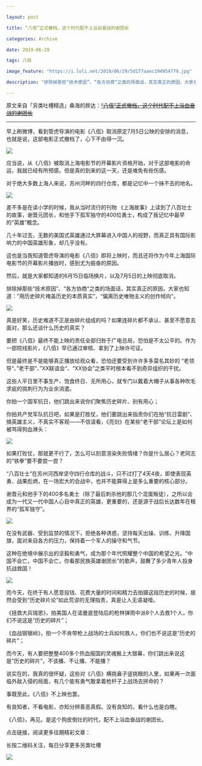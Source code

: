 ```yaml
---

layout: post

title: “八佰”正式撤档，这个时代配不上浴血奋战的谢团长

categories: Archive

date: 2019-06-29

tags: 八佰

image_feature: "https://i.loli.net/2019/06/29/5d177aaec194954779.jpg"

description: "排除掉那些“技术原因”、“各方协商“之类的场面话，其实真正的原因，大家也知道：”用历史碎片掩盖历史的本质真实“，“偏离历史唯物主义的创作倾向“。"

---
```


原文来自「另类吐槽精选」桑海的胖达：~~[“八佰”正式撤档，这个时代配不上浴血奋战的谢团长](https://archive.li/dRUT7#selection-21.1-24.0)~~

---

早上刷微博，看到管虎导演的电影《八佰》取消原定7月5日公映的安排的消息，也就是说，这部电影正式撤档了，心下不由得一沉。

![](https://i.loli.net/2019/06/29/5d177aaec194954779.jpg)

应当说，从《八佰》被取消上海电影节的开幕影片资格开始，对于这部电影的命运，我就已经有所预感。但是真的到来的这一天，还是难免有些伤感。

对于绝大多数上海人来说，苏州河畔的四行仓库，都是记忆中一个抹不去的地名。

![](https://i.loli.net/2019/06/29/5d177ab0ac35140926.jpg)

差不多是在读小学的时候，我从当时流行的刊物 《上海故事》上读到了八百壮士的故事，谢晋元团长，和他手下孤军独守的400位勇士，构成了我记忆中最早的“英雄”概念。

几十年过去，无数的美国式英雄通过大屏幕进入中国人的视野，而真正具有国际影响力的中国英雄形象，却几乎没有。

这也是当我知道管虎导演的电影《八佰》即将上映时，而且还将作为今年上海国际电影节的开幕影片播放时，感到尤为振奋的原因。

然后，就是大家都知道的6月15日临场换片，以及7月5日的上映彻底取消。

排除掉那些“技术原因”、“各方协商“之类的场面话，其实真正的原因，大家也知道：”用历史碎片掩盖历史的本质真实“，“偏离历史唯物主义的创作倾向“。

![](https://i.loli.net/2019/06/29/5d177ab273da379765.jpg)

真是好笑，历史难道不正是由碎片组成的吗？如果连碎片都不承认、甚至不愿意去面对，那么还谈什么历史的真实？

要把《八佰》最终不能上映的责任全部归咎于广电总局，恐怕是不太公平的。作为一部院线影片，《八佰》早已通过审核、拿到了上映许可证。

但是最终是不是能够真正播放给观众看，恐怕还要受到许许多多莫名其妙的 “老领导“、”老干部“、”XX联谊会“、“XX协会”之类平时根本看不到奇异组织的干扰。

这些人平日里不事生产、饱食终日、无所用心，就专门以戴着大帽子从事各种吹毛求疵的挑刺行为为业余消遣。

你拍一个国军抗日，他们跳出来说你们聚焦历史碎片、别有用心；

你拍共产党军队抗日吧，如果是打胜仗，他们要跳出来指责你们在拍“抗日雷剧”、搞英雄主义，不真实不客观——不信请看，《亮剑》在某些“老干部”论坛上是如何被骂得狗血淋头：

![](https://i.loli.net/2019/06/29/5d177ab4be27383973.jpg)

如果打败仗，那就更不行了，怎么可以刻意渲染失败情绪？你是什么居心？老同志的“铁拳”要不要尝一尝？

“八百壮士”在苏州河西岸坚守四行仓库的战斗，只不过打了4天4夜，即使表现英勇、战果彪炳，在一场宏大的会战中，也并不能算得上是多么重要的核心部分。

谢晋元和他手下的400多名勇士（除了最后刺杀他的那几个混蛋叛徒），之所以会成为一代又一代中国人心目中真正的英雄，更重要的，还是源于战后长达数年在租界的“孤军独守”。

![](https://i.loli.net/2019/06/29/5d177ab6e79d384840.jpg)

在没有武器、受到监禁的情况下，拒绝各种诱惑，坚持每天出操、训练、升降国旗，面对来自各方的压力，保持着一个军人的操守和气节。

这种在绝境中展示出的坚毅和勇气，成为那个年代照耀整个中国的希望之光。“中国不会亡，中国不会亡，你看那民族英雄谢团长”的歌声，鼓舞了多少青年人投身抗战救国！

![](https://i.loli.net/2019/06/29/5d177ab879cb124755.jpg)

而今天，在终于有人愿意投钱、花费大量的时间和精力去拍摄这段历史的时候，居然会受到“历史碎片论”如此荒谬的无理指责，真是让人无语凝噎。

《拯救大兵瑞恩》，拍美国人在诺曼底登陆后的枪林弹雨中派8个人去救1个人，你们不说这是“历史的碎片”；

《血战钢锯岭》，拍一个不肯带枪上战场的士兵如何救人，你们也不说这是“历史的碎片”；

而今天，有人要把整整400多个热血报国的灵魂搬上大银幕，你们跳出来说这是“历史的碎片”，不该播、不让播、不能播？

说实在的，我真的很怀疑，这些对《八佰》横挑鼻子竖挑眼的人里，如果再一次面临外敌入侵的局面，有几个能有勇气敢拿着枪杆子上战场去拼命的？

事既至此，《八佰》不上映也罢。

有良知者，不看电影，亦知分辨善恶真假。没有良知的，看什么也是白瞎。

《八佰》，再见。是这个狗皮倒灶的时代，配不上浴血奋战的谢团长。

点击链接，阅读更多往期精彩文章：

长按二维码关注，每日分享更多另类吐槽

![](https://i.loli.net/2019/06/29/5d177ab9c240323583.jpg)
